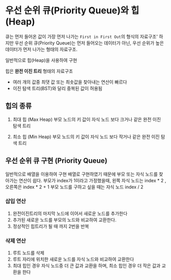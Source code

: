 # 우선 순위 큐(Priority Queue)와 힙 (Heap)

큐는 먼저 들어온 값이 가장 먼저 나가는 ``First in First Out``의 형식의 자료구조'
하지만 우선 순위 큐(Priority Queue)는 먼저 들어오는 데이터가 아닌, 우선 순위가 높은 데이터가 먼저 나가는 형태의 자료구조.

일반적으로 힙(Heap)을 사용하여 구현

힙은 **완전 이진 트리** 형태의 자료구조
- 여러 개의 값중 최댓 값 또는 최솟값을 찾아내는 연산이 빠르다 
- 이진 탐색 트리(BST)와 달리 중복된 값이 허용됨

## 힙의 종류

1. 최대 힙 (Max Heap)
   부모 노드의 키 값이 자식 노드 보다 크거나 같은 완전 이진 탐색 트리

2. 최소 힙 (Min Heap)
   부모 노드의 키 값이 자식 노드 보다 작거나 같은 완전 이진 탐색 트리 


## 우선 순위 큐 구현 (Priority Queue)
일반적으로 배열을 이용하여 구현
배열로 구현하였기 때문에 부모 또는 자식 노드를 찾아가는 연산이 쉽다. 
부모가 index가 1이라고 가정했을때, 왼쪽 자식 노드는 index * 2 , 오른쪽은 index * 2 + 1
부모 노드를 구하고 싶을 때는 자식 노드 index / 2


### 삽입 연산 
1. 완전이진트리의 마지막 노드에 이어서 새로운 노드를 추가한다
2. 추가된 새로운 노드를 부모의 노드와 비교하여 교환한다. 
3. 정상적인 힙트리가 될 때 까지 2번을 반복 


### 삭제 연산
1. 루트 노드를 삭제
2. 루트 자리에 위치한 새로운 노드를 자식 노드와 비교하여 교환한다
3. 최대 힙인 경우 자식 노드중 더 큰 값과 교환을 하며, 최소 힙인 경우 더 작은 값과 교환을 한다 